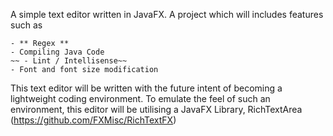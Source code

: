 A simple text editor written in JavaFX. A project which will includes features such as 

	- ** Regex **
	- Compiling Java Code
	~~ - Lint / Intellisense~~
	- Font and font size modification
	
This text editor will be written with the future intent of becoming a lightweight coding environment. To emulate the feel of such an environment, this editor will be utilising a JavaFX Library, RichTextArea (https://github.com/FXMisc/RichTextFX)
